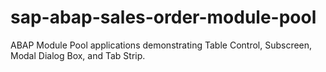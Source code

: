 # sap-abap-sales-order-module-pool
ABAP Module Pool applications demonstrating Table Control, Subscreen, Modal Dialog Box, and Tab Strip.
